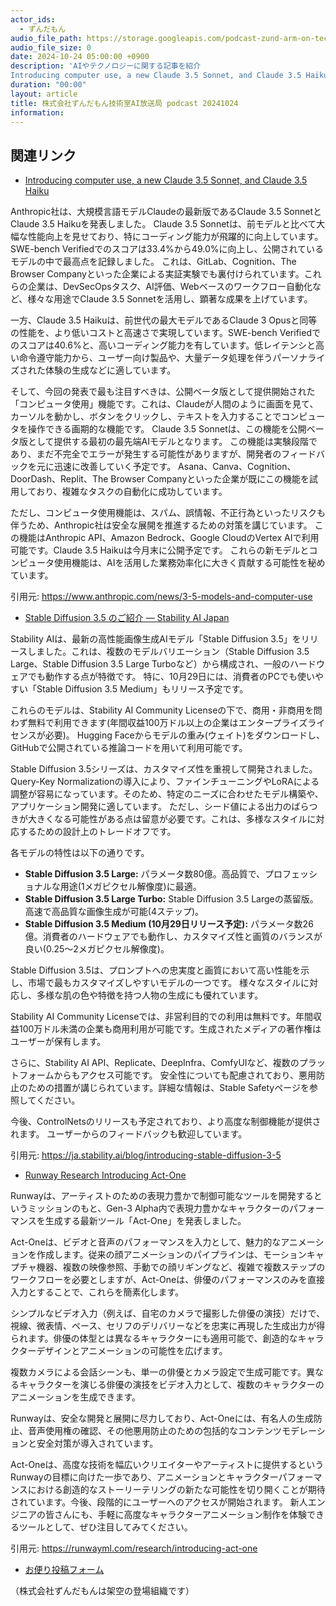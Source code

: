 ```yaml
---
actor_ids:
  - ずんだもん
audio_file_path: https://storage.googleapis.com/podcast-zund-arm-on-tech/audio/株式会社ずんだもん技術室AI放送局_podcast_20241024.mp3
audio_file_size: 0
date: 2024-10-24 05:00:00 +0900
description: 'AIやテクノロジーに関する記事を紹介  
Introducing computer use, a new Claude 3.5 Sonnet, and Claude 3.5 Haiku、Stable Diffusion 3.5 のご紹介 — Stability AI Japan、Runway Research  Introducing Act-One'
duration: "00:00"
layout: article
title: 株式会社ずんだもん技術室AI放送局 podcast 20241024
information: 
---
```


## 関連リンク


- [Introducing computer use, a new Claude 3.5 Sonnet, and Claude 3.5 Haiku](https://www.anthropic.com/news/3-5-models-and-computer-use)  



Anthropic社は、大規模言語モデルClaudeの最新版であるClaude 3.5 SonnetとClaude 3.5 Haikuを発表しました。  Claude 3.5 Sonnetは、前モデルと比べて大幅な性能向上を見せており、特にコーディング能力が飛躍的に向上しています。SWE-bench Verifiedでのスコアは33.4%から49.0%に向上し、公開されているモデルの中で最高点を記録しました。  これは、GitLab、Cognition、The Browser Companyといった企業による実証実験でも裏付けられています。これらの企業は、DevSecOpsタスク、AI評価、Webベースのワークフロー自動化など、様々な用途でClaude 3.5 Sonnetを活用し、顕著な成果を上げています。

一方、Claude 3.5 Haikuは、前世代の最大モデルであるClaude 3 Opusと同等の性能を、より低いコストと高速さで実現しています。SWE-bench Verifiedでのスコアは40.6%と、高いコーディング能力を有しています。低レイテンシと高い命令遵守能力から、ユーザー向け製品や、大量データ処理を伴うパーソナライズされた体験の生成などに適しています。

そして、今回の発表で最も注目すべきは、公開ベータ版として提供開始された「コンピュータ使用」機能です。これは、Claudeが人間のように画面を見て、カーソルを動かし、ボタンをクリックし、テキストを入力することでコンピュータを操作できる画期的な機能です。  Claude 3.5 Sonnetは、この機能を公開ベータ版として提供する最初の最先端AIモデルとなります。  この機能は実験段階であり、まだ不完全でエラーが発生する可能性がありますが、開発者のフィードバックを元に迅速に改善していく予定です。  Asana、Canva、Cognition、DoorDash、Replit、The Browser Companyといった企業が既にこの機能を試用しており、複雑なタスクの自動化に成功しています。

ただし、コンピュータ使用機能は、スパム、誤情報、不正行為といったリスクも伴うため、Anthropic社は安全な展開を推進するための対策を講じています。  この機能はAnthropic API、Amazon Bedrock、Google CloudのVertex AIで利用可能です。Claude 3.5 Haikuは今月末に公開予定です。  これらの新モデルとコンピュータ使用機能は、AIを活用した業務効率化に大きく貢献する可能性を秘めています。


引用元: https://www.anthropic.com/news/3-5-models-and-computer-use


- [Stable Diffusion 3.5 のご紹介 — Stability AI Japan](https://ja.stability.ai/blog/introducing-stable-diffusion-3-5)  



Stability AIは、最新の高性能画像生成AIモデル「Stable Diffusion 3.5」をリリースしました。これは、複数のモデルバリエーション（Stable Diffusion 3.5 Large、Stable Diffusion 3.5 Large Turboなど）から構成され、一般のハードウェアでも動作する点が特徴です。  特に、10月29日には、消費者のPCでも使いやすい「Stable Diffusion 3.5 Medium」もリリース予定です。

これらのモデルは、Stability AI Community Licenseの下で、商用・非商用を問わず無料で利用できます(年間収益100万ドル以上の企業はエンタープライズライセンスが必要)。  Hugging Faceからモデルの重み(ウェイト)をダウンロードし、GitHubで公開されている推論コードを用いて利用可能です。

Stable Diffusion 3.5シリーズは、カスタマイズ性を重視して開発されました。Query-Key Normalizationの導入により、ファインチューニングやLoRAによる調整が容易になっています。そのため、特定のニーズに合わせたモデル構築や、アプリケーション開発に適しています。  ただし、シード値による出力のばらつきが大きくなる可能性がある点は留意が必要です。これは、多様なスタイルに対応するための設計上のトレードオフです。

各モデルの特性は以下の通りです。

* **Stable Diffusion 3.5 Large:** パラメータ数80億。高品質で、プロフェッショナルな用途(1メガピクセル解像度)に最適。
* **Stable Diffusion 3.5 Large Turbo:** Stable Diffusion 3.5 Largeの蒸留版。高速で高品質な画像生成が可能(4ステップ)。
* **Stable Diffusion 3.5 Medium (10月29日リリース予定):** パラメータ数26億。消費者のハードウェアでも動作し、カスタマイズ性と画質のバランスが良い(0.25～2メガピクセル解像度)。

Stable Diffusion 3.5は、プロンプトへの忠実度と画質において高い性能を示し、市場で最もカスタマイズしやすいモデルの一つです。  様々なスタイルに対応し、多様な肌の色や特徴を持つ人物の生成にも優れています。

Stability AI Community Licenseでは、非営利目的での利用は無料です。年間収益100万ドル未満の企業も商用利用が可能です。生成されたメディアの著作権はユーザーが保有します。

さらに、Stability AI API、Replicate、DeepInfra、ComfyUIなど、複数のプラットフォームからもアクセス可能です。  安全性についても配慮されており、悪用防止のための措置が講じられています。詳細な情報は、Stable Safetyページを参照してください。

今後、ControlNetsのリリースも予定されており、より高度な制御機能が提供されます。  ユーザーからのフィードバックも歓迎しています。


引用元: https://ja.stability.ai/blog/introducing-stable-diffusion-3-5


- [Runway Research  Introducing Act-One](https://runwayml.com/research/introducing-act-one)  



Runwayは、アーティストのための表現力豊かで制御可能なツールを開発するというミッションのもと、Gen-3 Alpha内で表現力豊かなキャラクターのパフォーマンスを生成する最新ツール「Act-One」を発表しました。

Act-Oneは、ビデオと音声のパフォーマンスを入力として、魅力的なアニメーションを作成します。従来の顔アニメーションのパイプラインは、モーションキャプチャ機器、複数の映像参照、手動での顔リギングなど、複雑で複数ステップのワークフローを必要としますが、Act-Oneは、俳優のパフォーマンスのみを直接入力とすることで、これらを簡素化します。

シンプルなビデオ入力（例えば、自宅のカメラで撮影した俳優の演技）だけで、視線、微表情、ペース、セリフのデリバリーなどを忠実に再現した生成出力が得られます。俳優の体型とは異なるキャラクターにも適用可能で、創造的なキャラクターデザインとアニメーションの可能性を広げます。

複数カメラによる会話シーンも、単一の俳優とカメラ設定で生成可能です。異なるキャラクターを演じる俳優の演技をビデオ入力として、複数のキャラクターのアニメーションを生成できます。

Runwayは、安全な開発と展開に尽力しており、Act-Oneには、有名人の生成防止、音声使用権の確認、その他悪用防止のための包括的なコンテンツモデレーションと安全対策が導入されています。

Act-Oneは、高度な技術を幅広いクリエイターやアーティストに提供するというRunwayの目標に向けた一歩であり、アニメーションとキャラクターパフォーマンスにおける創造的なストーリーテリングの新たな可能性を切り開くことが期待されています。今後、段階的にユーザーへのアクセスが開始されます。  新人エンジニアの皆さんにも、手軽に高度なキャラクターアニメーション制作を体験できるツールとして、ぜひ注目してみてください。


引用元: https://runwayml.com/research/introducing-act-one



- [お便り投稿フォーム](https://forms.gle/ffg4JTfqdiqK62qf9)

（株式会社ずんだもんは架空の登場組織です）
